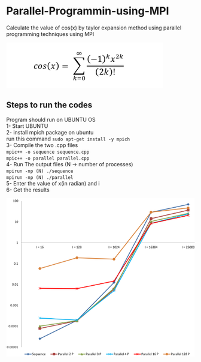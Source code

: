 # Parallel-Programmin-using-MPI
Calculate the value of cos(x) by taylor expansion method using parallel programming techniques using MPI<br/>

![](equation.png)

## Steps to run the codes
Program should run on UBUNTU OS <br/>
1- Start UBUNTU <br/>
2- install mpich package on ubuntu <br/>
   run this command  `sudo apt-get install -y mpich` <br/>
3- Compile the two .cpp files <br/>
   `mpic++ -o sequence sequence.cpp` <br/>
   `mpic++ -o parallel parallel.cpp` <br/>
4- Run The output files (N -> number of processes) <br/>
   `mpirun -np (N) ./sequence` <br/>
   `mpirun -np (N) ./parallel` <br/>
5- Enter the value of x(in radian) and i <br/>
6- Get the results  

![](graph.png)
